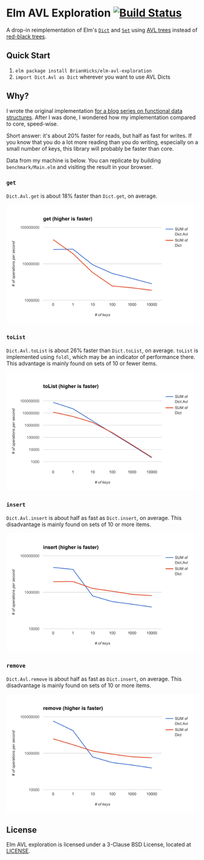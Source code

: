 # Elm AVL Exploration [![Build Status](https://travis-ci.org/BrianHicks/elm-avl-exploration.svg?branch=master)](https://travis-ci.org/BrianHicks/elm-avl-exploration)

A drop-in reimplementation of Elm's [`Dict`](http://package.elm-lang.org/packages/elm-lang/core/latest/Dict) and [`Set`](http://package.elm-lang.org/packages/elm-lang/core/latest/Set) using [AVL trees](https://en.wikipedia.org/wiki/AVL_tree) instead of [red-black trees](https://en.wikipedia.org/wiki/Red%E2%80%93black_tree).

## Quick Start

1. `elm package install BrianHicks/elm-avl-exploration`
2. `import Dict.Avl as Dict` wherever you want to use AVL Dicts

## Why?

I wrote the original implementation [for a blog series on functional data structures](https://www.brianthicks.com/post/2016/11/13/functional-sets-part-1-construction/).
After I was done, I wondered how my implementation compared to core, speed-wise.

Short answer: it's about 20% faster for reads, but half as fast for writes.
If you know that you do a lot more reading than you do writing, especially on a small number of keys, this library will probably be faster than core.

Data from my machine is below. You can replicate by building `benchmark/Main.elm` and visiting the result in your browser.

### `get`

`Dict.Avl.get` is about 18% faster than `Dict.get`, on average.

![get performance](docs/get-performance.png)

### `toList`

`Dict.Avl.toList` is about 26% faster than `Dict.toList`, on average.
`toList` is implemented using `foldl`, which may be an indicator of performance there.
This advantage is mainly found on sets of 10 or fewer items.

![toList performance](docs/toList-performance.png)

### `insert`

`Dict.Avl.insert` is about half as fast as `Dict.insert`, on average.
This disadvantage is mainly found on sets of 10 or more items.

![insert performance](docs/insert-performance.png)

### `remove`

`Dict.Avl.remove` is about half as fast as `Dict.insert`, on average.
This disadvantage is mainly found on sets of 10 or more items.

![remove performance](docs/remove-performance.png)

## License

Elm AVL exploration is licensed under a 3-Clause BSD License, located at [LICENSE](LICENSE).
